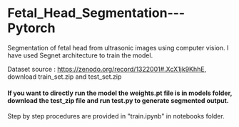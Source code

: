 # Fetal_Head_Segmentation---Pytorch
Segmentation of fetal head from ultrasonic images using computer vision. I have used Segnet architecture to train the model.

Dataset source : https://zenodo.org/record/1322001#.XcX1jk9KhhE, download train_set.zip and test_set.zip

#### If you want to directly run the model the weights.pt file is in models folder, download the test_zip file and run test.py to generate segmented output. 

Step by step procedures are provided in "train.ipynb" in notebooks folder.   
